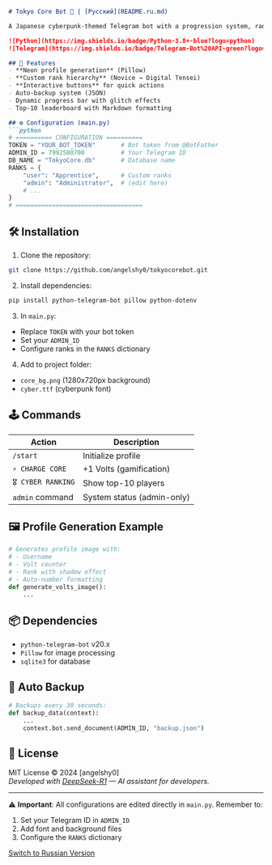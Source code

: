 ```markdown
# Tokyo Core Bot 🤖 | [Русский](README.ru.md)

A Japanese cyberpunk-themed Telegram bot with a progression system, ranks, and dynamic profile generation. Users compete for leaderboard positions using "Volts".

![Python](https://img.shields.io/badge/Python-3.8+-blue?logo=python)
![Telegram](https://img.shields.io/badge/Telegram-Bot%20API-green?logo=telegram)

## 🌟 Features
- **Neon profile generation** (Pillow)
- **Custom rank hierarchy** (Novice → Digital Tensei)
- **Interactive buttons** for quick actions
- Auto-backup system (JSON)
- Dynamic progress bar with glitch effects
- Top-10 leaderboard with Markdown formatting

## ⚙️ Configuration (main.py)
```python
# ========== CONFIGURATION ==========
TOKEN = "YOUR_BOT_TOKEN"       # Bot token from @BotFather
ADMIN_ID = 7992580700          # Your Telegram ID
DB_NAME = "TokyoCore.db"       # Database name
RANKS = {
    "user": "Apprentice",      # Custom ranks
    "admin": "Administrator",  # (edit here)
    # ...
}
# ===================================
```

## 🛠️ Installation
1. Clone the repository:
```bash
git clone https://github.com/angelshy0/tokyocorebot.git
```

2. Install dependencies:
```bash
pip install python-telegram-bot pillow python-dotenv
```

3. In `main.py`:
- Replace `TOKEN` with your bot token
- Set your `ADMIN_ID`
- Configure ranks in the `RANKS` dictionary

4. Add to project folder:
- `core_bg.png` (1280x720px background)
- `cyber.ttf` (cyberpunk font)

## 🕹️ Commands
| Action                | Description                          |
|-----------------------|--------------------------------------|
| `/start`              | Initialize profile                  |
| `⚡ CHARGE CORE`       | +1 Volts (gamification)          |
| `🎖️ CYBER RANKING`    | Show top-10 players                 |
| `admin` command       | System status (admin-only)          |

## 🖼️ Profile Generation Example
```python
# Generates profile image with:
# - Username
# - Volt counter
# - Rank with shadow effect
# - Auto-number formatting
def generate_volts_image():
    ...
```

## 📦 Dependencies
- `python-telegram-bot` v20.x
- `Pillow` for image processing
- `sqlite3` for database

## 🔄 Auto Backup
```python
# Backups every 30 seconds:
def backup_data(context):
    ...
    context.bot.send_document(ADMIN_ID, "backup.json")
```

## 📜 License
MIT License © 2024 [angelshy0]  
*Developed with [DeepSeek-R1](https://www.deepseek.com) — AI assistant for developers.*

---

⚠️ **Important**: All configurations are edited directly in `main.py`. Remember to:
1. Set your Telegram ID in `ADMIN_ID`
2. Add font and background files
3. Configure the `RANKS` dictionary

[Switch to Russian Version](README.ru.md)
``` 
